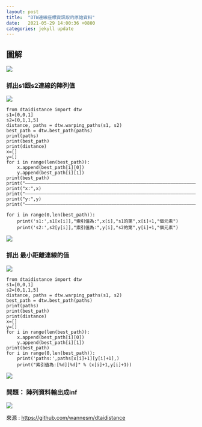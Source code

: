```yaml
---
layout: post
title:  "DTW連線座標資訊取的原始資料"
date:   2021-05-29 14:00:36 +0800
categories: jekyll update
---
```


## 圖解



![](https://i.imgur.com/R8BBqOF.png)

### 抓出s1跟s2連線的陣列值

![](https://i.imgur.com/FFYBNIn.png)


```
from dtaidistance import dtw
s1=[0,0,1]
s2=[0,1,1,5]
distance, paths = dtw.warping_paths(s1, s2)
best_path = dtw.best_path(paths)
print(paths)
print(best_path)
print(distance)
x=[]
y=[]
for i in range(len(best_path)):
    x.append(best_path[i][0])
    y.append(best_path[i][1])
print(best_path)
print("—————————————————————————————————————————————————————————————————————")
print("x:",x)
print("—————————————————————————————————————————————————————————————————————")
print("y:",y)
print("—————————————————————————————————————————————————————————————————————")

for i in range(0,len(best_path)):
    print('s1:',s1[x[i]],"索引值為:",x[i],"s1的第",x[i]+1,"個元素")
    print('s2:',s2[y[i]],"索引值為:",y[i],"s2的第",y[i]+1,"個元素")

```

![](https://i.imgur.com/alIlMdE.png)

### 抓出  最小距離連線的值

![](https://i.imgur.com/fqUr62P.png)

```
from dtaidistance import dtw
s1=[0,0,1]
s2=[0,1,1,5]
distance, paths = dtw.warping_paths(s1, s2)
best_path = dtw.best_path(paths)
print(paths)
print(best_path)
print(distance)
x=[]
y=[]
for i in range(len(best_path)):
    x.append(best_path[i][0])
    y.append(best_path[i][1])
print(best_path)
for i in range(0,len(best_path)):
    print('paths:',paths[x[i]+1][y[i]+1],)
    print("索引值為:[%d][%d]" % (x[i]+1,y[i]+1))
```

![](https://i.imgur.com/xed2pQR.png)

### 問題： 陣列資料輸出成inf

![](https://i.imgur.com/ioOkKpV.png)


來源 : https://github.com/wannesm/dtaidistance

